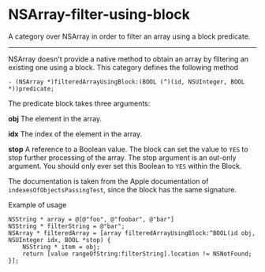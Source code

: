 NSArray-filter-using-block
==========================

A category over NSArray in order to filter an array using a block predicate.

---

NSArray doesn't provide a native method to obtain an array by filtering an existing one using a block.
This category defines the following method
```
- (NSArray *)filteredArrayUsingBlock:(BOOL (^)(id, NSUInteger, BOOL *))predicate;
```

The predicate block takes three arguments:

**obj**
The element in the array.

**idx**
The index of the element in the array.

**stop**
A reference to a Boolean value. The block can set the value to `YES` to stop further processing of the array. The stop argument is an out-only argument. You should only ever set this Boolean to `YES` within the Block.

The documentation is taken from the Apple documentation of `indexesOfObjectsPassingTest`, since the block has the same signature.

Example of usage
```
NSString * array = @[@"foo", @"foobar", @"bar"]
NSString * filterString = @"bar";
NSArray * filteredArray = [array filteredArrayUsingBlock:^BOOL(id obj, NSUInteger idx, BOOL *stop) {
    NSString * item = obj;
    return [value rangeOfString:filterString].location != NSNotFound;
}];
```